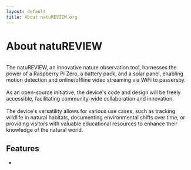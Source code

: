 ```yaml
---
layout: default
title: About natuREVIEW.org
---
```


<div class="post">
	<h1 class="pageTitle">About natuREVIEW</h1>
	<img src="{{ '/assets/img/header.jpg' }}" alt="">
	<p class="intro">The natuREVIEW, an innovative nature observation tool, harnesses the power of a Raspberry Pi Zero, a battery pack, and a solar panel, enabling motion detection and online/offline video streaming via WiFi to passersby.<br><br>As an open-source initiative, the device's code and design will be freely accessible, facilitating community-wide collaboration and innovation.<br><br>The device's versatility allows for various use cases, such as tracking wildlife in natural habitats, documenting environmental shifts over time, or providing visitors with valuable educational resources to enhance their knowledge of the natural world.</p>
	<h2>Features</h2>
	<ul>
		<li></li>
  	</ul>
</div>
